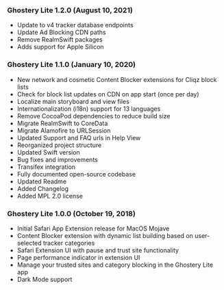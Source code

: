 ### Ghostery Lite 1.2.0 (August 10, 2021)

+ Update to v4 tracker database endpoints
+ Update Ad Blocking CDN paths
+ Remove RealmSwift packages
+ Adds support for Apple Silicon 

### Ghostery Lite 1.1.0 (January 10, 2020)

+ New network and cosmetic Content Blocker extensions for Cliqz block lists
+ Check for block list updates on CDN on app start (once per day)
+ Localize main storyboard and view files 
+ Internationalization (i18n) support for 13 languages
+ Remove CocoaPod dependencies to reduce build size
+ Migrate RealmSwift to CoreData
+ Migrate Alamofire to URLSession
+ Updated Support and FAQ urls in Help View
+ Reorganized project structure
+ Updated Swift version
+ Bug fixes and improvements
+ Transifex integration
+ Fully documented open-source codebase
+ Updated Readme
+ Added Changelog
+ Added MPL 2.0 license

### Ghostery Lite 1.0.0 (October 19, 2018)

+ Initial Safari App Extension release for MacOS Mojave
+ Content Blocker extension with dynamic list building based on user-selected tracker categories
+ Safari Extension UI with pause and trust site functionality
+ Page performance indicator in extension UI
+ Manage your trusted sites and category blocking in the Ghostery Lite app
+ Dark Mode support
